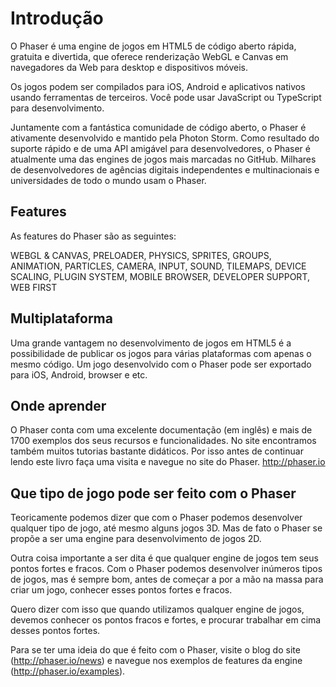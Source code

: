 # Introdução

O Phaser é uma engine de jogos em HTML5 de código aberto rápida, gratuita e divertida, que oferece renderização WebGL e Canvas em navegadores da Web para desktop e dispositivos móveis.

Os jogos podem ser compilados para iOS, Android e aplicativos nativos usando ferramentas de terceiros. Você pode usar JavaScript ou TypeScript para desenvolvimento.

Juntamente com a fantástica comunidade de código aberto, o Phaser é ativamente desenvolvido e mantido pela Photon Storm. Como resultado do suporte rápido e de uma API amigável para desenvolvedores, o Phaser é atualmente uma das engines de jogos mais marcadas no GitHub. Milhares de desenvolvedores de agências digitais independentes e multinacionais e universidades de todo o mundo usam o Phaser.

## Features

As features do Phaser são as seguintes:

WEBGL & CANVAS,
PRELOADER,
PHYSICS,
SPRITES,
GROUPS,
ANIMATION,
PARTICLES,
CAMERA,
INPUT,
SOUND,
TILEMAPS,
DEVICE SCALING,
PLUGIN SYSTEM,
MOBILE BROWSER,
DEVELOPER SUPPORT,
WEB FIRST

## Multiplataforma

Uma grande vantagem no desenvolvimento de jogos em HTML5 é a possibilidade de publicar os jogos para várias plataformas com apenas o mesmo código. Um jogo desenvolvido com o Phaser pode ser exportado para iOS, Android, browser e etc.

## Onde aprender
O Phaser conta com uma excelente documentação (em inglês) e mais de 1700 exemplos dos seus recursos e funcionalidades. No site encontramos também muitos tutorias bastante didáticos. Por isso antes de continuar lendo este livro faça uma visita e navegue no site do Phaser. http://phaser.io

## Que tipo de jogo pode ser feito com o Phaser
Teoricamente podemos dizer que com o Phaser podemos desenvolver qualquer tipo de jogo, até mesmo alguns jogos 3D. Mas de fato o Phaser se propõe a ser uma engine para desenvolvimento de jogos 2D.

Outra coisa importante a ser dita é que qualquer engine de jogos tem seus pontos fortes e fracos. Com o Phaser podemos desenvolver inúmeros tipos de jogos, mas é sempre bom, antes de começar a por a mão na massa para criar um jogo, conhecer esses pontos fortes e fracos.

Quero dizer com isso que quando utilizamos qualquer engine de jogos, devemos conhecer os pontos fracos e fortes, e procurar trabalhar em cima desses pontos fortes.

Para se ter uma ideia do que é feito com o Phaser, visite o blog do site (http://phaser.io/news) e navegue nos exemplos de features da engine (http://phaser.io/examples).
